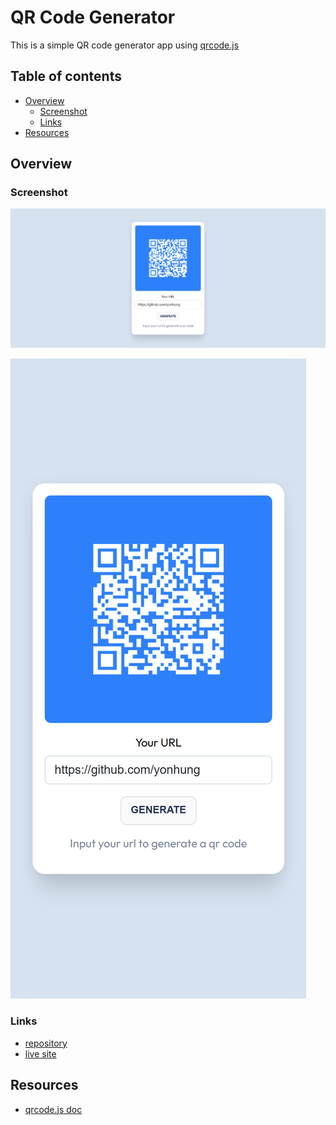 # QR Code Generator

This is a simple QR code generator app using [qrcode.js](http://davidshimjs.github.io/qrcodejs/)

## Table of contents

- [Overview](#overview)
  - [Screenshot](#screenshot)
  - [Links](#links)
- [Resources](#resources)

## Overview

### Screenshot

![](./screenshot_desktop.png)

![](./screenshot_phone.png)

### Links

- [repository](https://github.com/yonhung/qr-code-generator/)
- [live site](https://yonhung.github.io/qr-code-generator/)

## Resources
- [qrcode.js doc](http://davidshimjs.github.io/qrcodejs/)
